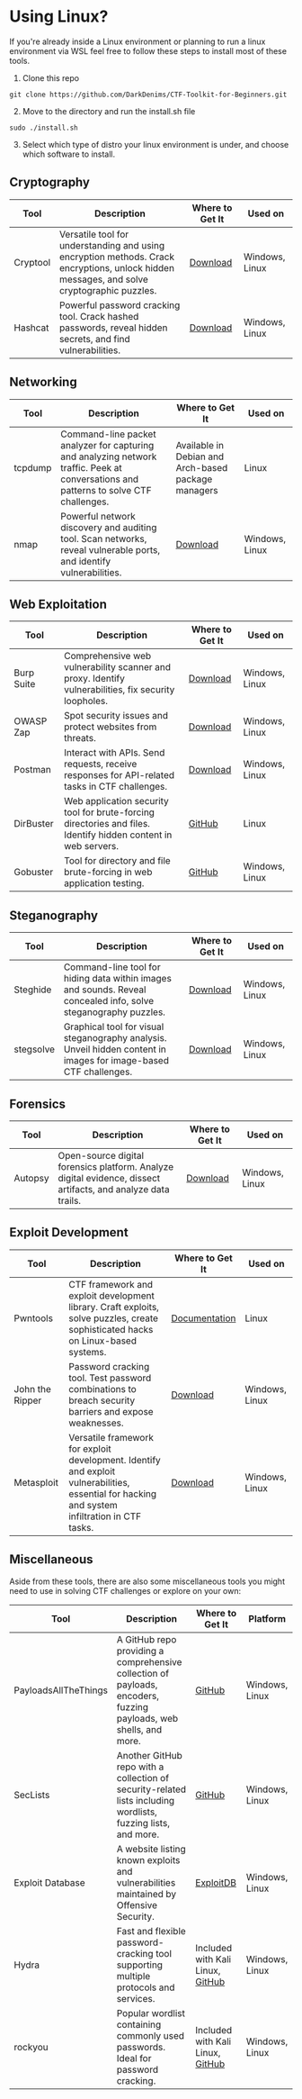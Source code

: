 # Using Linux?

If you're already inside a Linux environment or planning to run a linux environment via WSL feel free to follow these steps to install most of these tools.
1. Clone this repo
```
git clone https://github.com/DarkDenims/CTF-Toolkit-for-Beginners.git
```
2. Move to the directory and run the install.sh file
```
sudo ./install.sh
```
3. Select which type of distro your linux environment is under, and choose which software to install.


## Cryptography

| Tool        | Description                                                 | Where to Get It | Used on      |
|-------------|-------------------------------------------------------------|-----------------|--------------|
| Cryptool    | Versatile tool for understanding and using encryption methods. Crack encryptions, unlock hidden messages, and solve cryptographic puzzles. | [Download](https://www.cryptool.org/en/ct1/downloadslink) | Windows, Linux |
| Hashcat     | Powerful password cracking tool. Crack hashed passwords, reveal hidden secrets, and find vulnerabilities. | [Download](https://hashcat.net/hashcat/) | Windows, Linux |

## Networking

| Tool        | Description                                                 | Where to Get It | Used on      |
|-------------|-------------------------------------------------------------|-----------------|--------------|
| tcpdump     | Command-line packet analyzer for capturing and analyzing network traffic. Peek at conversations and patterns to solve CTF challenges. | Available in Debian and Arch-based package managers | Linux |
| nmap        | Powerful network discovery and auditing tool. Scan networks, reveal vulnerable ports, and identify vulnerabilities. | [Download](https://nmap.org/download.html) | Windows, Linux |


## Web Exploitation

| Tool        | Description                                                 | Where to Get It | Used on      |
|-------------|-------------------------------------------------------------|-----------------|--------------|
| Burp Suite  | Comprehensive web vulnerability scanner and proxy. Identify vulnerabilities, fix security loopholes. | [Download](https://portswigger.net/burp/communitydownload) | Windows, Linux |
| OWASP Zap   | Spot security issues and protect websites from threats. | [Download](https://www.zaproxy.org/download/) | Windows, Linux |
| Postman     | Interact with APIs. Send requests, receive responses for API-related tasks in CTF challenges. | [Download](https://www.postman.com/downloads/) | Windows, Linux |
| DirBuster   | Web application security tool for brute-forcing directories and files. Identify hidden content in web servers. | [GitHub](https://gitlab.com/kalilinux/packages/dirbuster/-/tree/kali/master) | Linux |
| Gobuster    | Tool for directory and file brute-forcing in web application testing. | [GitHub](https://github.com/OJ/gobuster) | Windows, Linux |

## Steganography

| Tool        | Description                                                 | Where to Get It | Used on      |
|-------------|-------------------------------------------------------------|-----------------|--------------|
| Steghide    | Command-line tool for hiding data within images and sounds. Reveal concealed info, solve steganography puzzles. | [Download](https://sourceforge.net/projects/steghide/) | Windows, Linux |
| stegsolve   | Graphical tool for visual steganography analysis. Unveil hidden content in images for image-based CTF challenges. | [Download](https://wiki.bi0s.in/steganography/stegsolve/) | Windows, Linux |

## Forensics

| Tool        | Description                                                 | Where to Get It | Used on      |
|-------------|-------------------------------------------------------------|-----------------|--------------|
| Autopsy     | Open-source digital forensics platform. Analyze digital evidence, dissect artifacts, and analyze data trails. | [Download](https://www.autopsy.com/download/) | Windows, Linux |

## Exploit Development

| Tool        | Description                                                 | Where to Get It | Used on      |
|-------------|-------------------------------------------------------------|-----------------|--------------|
| Pwntools    | CTF framework and exploit development library. Craft exploits, solve puzzles, create sophisticated hacks on Linux-based systems. | [Documentation](https://docs.pwntools.com/en/latest/install.html) | Linux |
| John the Ripper | Password cracking tool. Test password combinations to breach security barriers and expose weaknesses. | [Download](https://www.openwall.com/john/) | Windows, Linux |
| Metasploit  | Versatile framework for exploit development. Identify and exploit vulnerabilities, essential for hacking and system infiltration in CTF tasks. | [Download](https://www.metasploit.com) | Windows, Linux |

## Miscellaneous

Aside from these tools, there are also some miscellaneous tools you might need to use in solving CTF challenges or explore on your own:

| Tool        | Description                                                 | Where to Get It | Platform     |
|-------------|-------------------------------------------------------------|-----------------|--------------|
| PayloadsAllTheThings | A GitHub repo providing a comprehensive collection of payloads, encoders, fuzzing payloads, web shells, and more. | [GitHub](https://github.com/swisskyrepo/PayloadsAllTheThings) | Windows, Linux |
| SecLists    | Another GitHub repo with a collection of security-related lists including wordlists, fuzzing lists, and more. | [GitHub](https://github.com/danielmiessler/SecLists) | Windows, Linux |
| Exploit Database | A website listing known exploits and vulnerabilities maintained by Offensive Security. | [ExploitDB](https://www.exploit-db.com/) | Windows, Linux |
| Hydra       | Fast and flexible password-cracking tool supporting multiple protocols and services. | Included with Kali Linux, [GitHub](https://github.com/vanhauser-thc/thc-hydra) | Windows, Linux |
| rockyou     | Popular wordlist containing commonly used passwords. Ideal for password cracking. | Included with Kali Linux, [GitHub](https://github.com/brannondorsey/naive-hashcat/releases/download/data/rockyou.txt) | Windows, Linux |